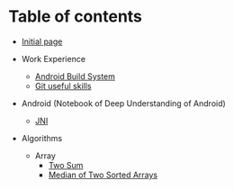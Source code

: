# Table of contents

* [Initial page](README.md)

* Work Experience
  * [Android Build System](Android/Build/android.build.system.md)
  * [Git useful skills](CodeManagement/git.useful.skills.md)

* Android (Notebook of Deep Understanding of Android)
  * [JNI](Android/JNI/jni.md)

* Algorithms
  * Array
    * [Two Sum](Algorithms/Array/two.sum.md)
    * [Median of Two Sorted Arrays](Algorithms/Array/median.of.two.sorted.arrays.md)

